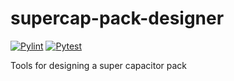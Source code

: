 # supercap-pack-designer

[![Pylint](https://github.com/hocally/supercap-pack-designer/actions/workflows/pylint.yml/badge.svg)](https://github.com/hocally/supercap-pack-designer/actions/workflows/pylint.yml) [![Pytest](https://github.com/hocally/supercap-pack-designer/actions/workflows/pytest.yml/badge.svg)](https://github.com/hocally/supercap-pack-designer/actions/workflows/pytest.yml)

Tools for designing a super capacitor pack
